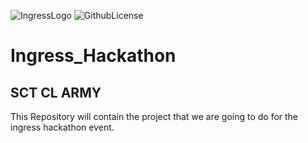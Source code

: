 ![IngressLogo](https://img.shields.io/badge/Ingress-Hackathon-success?style=for-the-badge&logo=appveyor) ![GithubLicense](https://img.shields.io/github/license/aswnss-m/Ingress_Hackathon?color=blue&style=for-the-badge)

# Ingress_Hackathon
## SCT CL ARMY
This Repository will contain the project that we are going to do for the ingress hackathon event.
